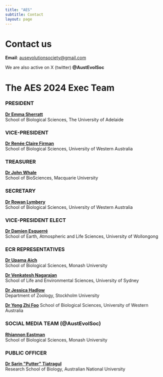 ```yaml
---
title: "AES"
subtitle: Contact
layout: page
---
```


# Contact us

**Email**: ausevolutionsociety@gmail.com

We are also active on X (twitter) **@AustEvolSoc**

# The AES 2024 Exec Team

  

### PRESIDENT
[**Dr Emma Sherratt**](sendto:emma.sherratt[at]adalaide.edu.au)  
School of Biological Sciences, The University of Adelaide  

### VICE-PRESIDENT
[**Dr Renée Claire Firman**](sendto:renee.firman[at]uwa.edu.au)  
School of Biological Sciences, University of Western Australia  

### TREASURER
[**Dr John Whale**](sendto:john.whale[at]mq.edu.au)  
School of BioSciences, Macquarie University  

### SECRETARY

[**Dr Rowan Lymbery**](sendto:rowan.lymbery[at]uwa.edu.au)  
School of Biological Sciences, University of Western Australia  

### VICE-PRESIDENT ELECT

[**Dr Damien Esquerré**](sendto:desquerre[at]uow.edu.au)  
School of Earth, Atmospheric and Life Sciences, University of Wollongong  

### ECR REPRESENTATIVES

[**Dr Upama Aich**](sendto:upama.aich[at]monash.edu)  
School of Biological Sciences, Monash University  

[**Dr Venkatesh Nagarajan**](sendto:venkatesh.nagarajan[at]sydney.edu.au)  
School of Life and Environmental Sciences, University of Sydney  

[**Dr Jessica Hadlow**](sendto:jessica.hadlow[at]research.uwa.edu.au)  
Department of Zoology, Stockholm University  

[**Dr Yong Zhi Foo**](sendto:yong.foo[at]uwa.edu.au)
School of Biological Sciences, University of Western Australia  

### SOCIAL MEDIA TEAM (@AustEvolSoc) 

[**Rhiannon Eastman**](sendto:rhiannon.eastment[at]monash.edu)  
School of Biological Sciences, Monash University  


### PUBLIC OFFICER

[**Dr Sarin "Putter" Tiatragul**](sendto:sarin.tiatragul[at]anu.edu.au)  
Research School of Biology, Australian National University  